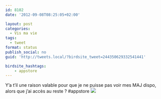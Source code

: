 ```yaml
---
id: 8102
date: '2012-09-08T08:25:05+02:00'

layout: post
categories:
  - Vis ma vie
tags:
  - tweet
format: status
publish_social: no
guid: 'http://tweets.local/?birdsite_tweet=244350629332541441'

birdsite_hashtags:
    - appstore
---
```


Y’a t’il une raison valable pour que je ne puisse pas voir mes MAJ dispo, alors que j’ai accès au reste ? #appstore ![](http://tweets.local/wp-content/uploads/twitter-archive/tweets_media/244350629332541441-A2Qbmk5CYAAd_Yc.jpg)